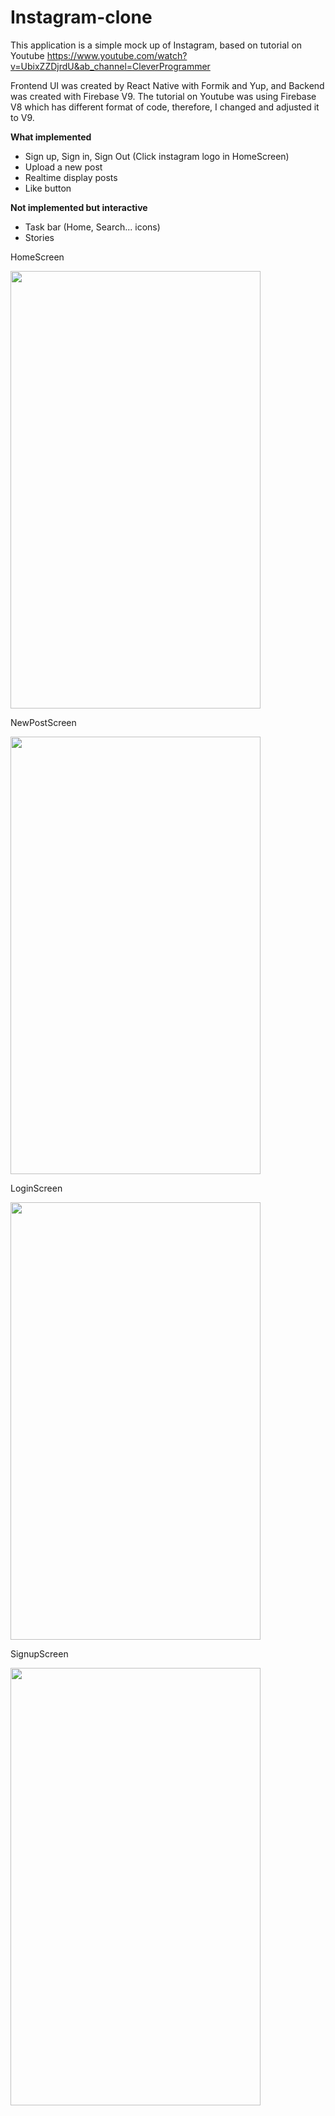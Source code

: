 # Instagram-clone

This application is a simple mock up of Instagram, based on tutorial on Youtube https://www.youtube.com/watch?v=UbixZZDjrdU&ab_channel=CleverProgrammer

Frontend UI was created by React Native with Formik and Yup, and Backend was created with Firebase V9.
The tutorial on Youtube was using Firebase V8 which has different format of code, therefore, I changed and adjusted it to V9.

**What implemented**
- Sign up, Sign in, Sign Out (Click instagram logo in HomeScreen)
- Upload a new post
- Realtime display posts
- Like button

**Not implemented but interactive**
- Task bar (Home, Search... icons)
- Stories 

HomeScreen

<img width=400 height=700 src='https://user-images.githubusercontent.com/71434298/160276603-fb649b47-3b87-493b-a52c-2123edf66035.png'/>

NewPostScreen

<img width=400 height=700 src='https://user-images.githubusercontent.com/71434298/160276611-5aeea29d-e2ab-48af-b0b9-1bea20c083cc.png'/>

LoginScreen

<img width=400 height=700 src='https://user-images.githubusercontent.com/71434298/160276612-0992b04a-0110-4d27-aa06-c78a8fb8aefa.png'/>

SignupScreen

<img width=400 height=700 src='https://user-images.githubusercontent.com/71434298/160276614-b94bb172-8383-48b1-a148-556f589e7690.png'/>
